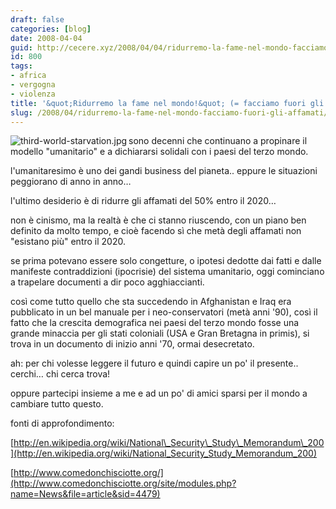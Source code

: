 ```yaml
---
draft: false
categories: [blog]
date: 2008-04-04
guid: http://cecere.xyz/2008/04/04/ridurremo-la-fame-nel-mondo-facciamo-fuori-gli-affamati/
id: 800
tags:
- africa
- vergogna
- violenza
title: '&quot;Ridurremo la fame nel mondo!&quot; (= facciamo fuori gli affamati!)'
slug: /2008/04/ridurremo-la-fame-nel-mondo-facciamo-fuori-gli-affamati/
---
```


<img src='http://cecere.xyz/wp-content/uploads/sites/3/2008/04/third-world-starvation.thumbnail.jpg' alt='third-world-starvation.jpg' align="left" />sono decenni che continuano a propinare il modello "umanitario" e a dichiararsi solidali con i paesi del terzo mondo.
  
l'umanitaresimo è uno dei gandi business del pianeta.. eppure le situazioni peggiorano di anno in anno…

l'ultimo desiderio è di ridurre gli affamati del 50% entro il 2020…

non è cinismo, ma la realtà è che ci stanno riuscendo, con un piano ben definito da molto tempo, e cioè facendo sì che metà degli affamati non "esistano più" entro il 2020.
  
se prima potevano essere solo congetture, o ipotesi dedotte dai fatti e dalle manifeste contraddizioni (ipocrisie) del sistema umanitario, oggi cominciano a trapelare documenti a dir poco agghiaccianti.

così come tutto quello che sta succedendo in Afghanistan e Iraq era pubblicato in un bel manuale per i neo-conservatori (metà anni '90), così il fatto che la crescita demografica nei paesi del terzo mondo fosse una grande minaccia per gli stati coloniali (USA e Gran Bretagna in primis), si trova in un documento di inizio anni '70, ormai desecretato.

ah: per chi volesse leggere il futuro e quindi capire un po' il presente.. cerchi… chi cerca trova!
  
oppure partecipi insieme a me e ad un po' di amici sparsi per il mondo a cambiare tutto questo.

fonti di approfondimento:
  
[http://en.wikipedia.org/wiki/National\_Security\_Study\_Memorandum\_200](http://en.wikipedia.org/wiki/National_Security_Study_Memorandum_200)
  
[http://www.comedonchisciotte.org/](http://www.comedonchisciotte.org/site/modules.php?name=News&file=article&sid=4479)
